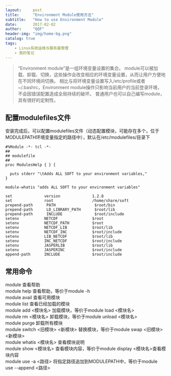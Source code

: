 ```yaml
---
layout:     post
title:      "Environment Module使用方法"
subtitle:   "How to use Environment Module"
date:       2017-02-02
author:     "QQF"
header-img: "img/home-bg.png"
catalog: true
tags:
    - Linux系统运维与服务器管理
    - 我的笔记
---
```


> “Environment module”是一组环境变量设置的集合。 module可以被加载、卸载、切换，这些操作会改变相应的环境变量设置，从而让用户方便地在不同环境间切换。 相比与将环境变量设置写入/etc/profile或者~/.bashrc，Environment module操作只影响当前用户的当前登录环境，不会因错误配置造成全局持续的破坏。 普通用户也可以自己编写module，具有很好的定制性。

## 配置modulefiles文件

安装完成后，可以配置modulefiles文件（动态配置模块，可能存在多个，位于MODULEPATH环境变量指定的路径中），默认在/etc/modulefiles/目录下

```
#%Module -*- tcl -*-
##
## modulefile
##
proc ModulesHelp { } {

  puts stderr "\tAdds ALL SOFT to your environment variables,"
}

module-whatis "adds ALL SOFT to your environment variables"

set              version              1.2.8
set              root                 /home/share/soft
prepend-path      PATH                 $root/bin
prepend-path      LD_LIBRARY_PATH      $root/lib
prepend-path      INCLUDE              $root/include
setenv           NETCDF               $root
setenv           NETCDF_PATH          $root
setenv           NETCDF_LIB           $root/lib
setenv           NETCDF_INC           $root/include
setenv           LIB_NETCDF           $root/lib
setenv           INC_NETCDF           $root/include
setenv           JASPERLIB            $root/lib
setenv           JASPERINC            $root/include
append-path      INCLUDE              $root/include
```

## 常用命令

module                         查看帮助<br/>
module help                    查看帮助，等价于module -h<br/>
module avail                   查看可用模块<br/>
module list                    查看已经加载的模块<br/>
module add <模块名>             加载模块，等价于module load <模块名><br/>
module rm <模块名>              卸载模块，等价于module unload <模块名><br/>
module purge                   卸载所有模块<br/>
module switch <旧模块> <新模块>  替换模块，等价于module swap <旧模块> <新模块><br/>
module whatis <模块名>          查看模块说明<br/>
module show <模块名>            查看模块内容，等价于module display <模块名>查看模块内容<br/>
module use -a <路径>            将指定路径追加到MODULEPATH中，等价于module use --append <路径>